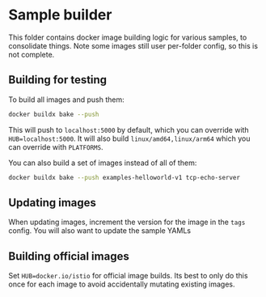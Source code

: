  # Sample builder

This folder contains docker image building logic for various samples, to consolidate things.
Note some images still user per-folder config, so this is not complete.

## Building for testing

To build all images and push them:

```bash
docker buildx bake --push
```

This will push to `localhost:5000` by default, which you can override with `HUB=localhost:5000`.
It will also build `linux/amd64,linux/arm64` which you can override with `PLATFORMS`.

You can also build a set of images instead of all of them:

```bash
docker buildx bake --push examples-helloworld-v1 tcp-echo-server
```

## Updating images

When updating images, increment the version for the image in the `tags` config.
You will also want to update the sample YAMLs

## Building official images

Set `HUB=docker.io/istio` for official image builds.
Its best to only do this once for each image to avoid accidentally mutating existing images.
